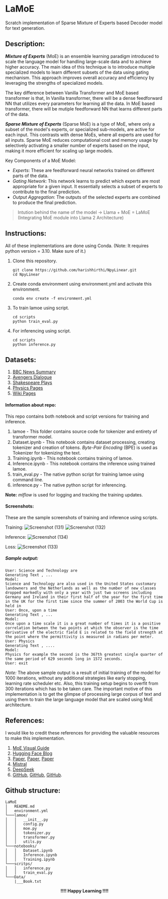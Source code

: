 # LaMoE
Scratch implementation of Sparse Mixture of Experts based Decoder model for text generation.

## Description:
***Mixture of Experts*** (MoE) is an ensemble learning paradigm introduced to scale the language model for handling large-scale data and to achieve higher accuracy.
The main idea of this technique is to introduce multiple specialized models to learn different subsets of the data using gating mechanism. This approach improves overall accuracy and efficiency by leveraging the strengths of specialized models.

The key difference between Vanilla Transformer and MoE based transformer is that,
In Vanilla transformer, there will be a dense feedforward NN that utilizes every parameters for learning all the data. 
In MoE based transformer, there will be mutiple feedforward NN that learns different parts of the data.

***Sparse Mixture of Experts*** (Sparse MoE) is a type of MoE, where only a subset of the model's experts, or specialized sub-models, are active for each input. This contrasts with dense MoEs, where all experts are used for all inputs. Sparse MoE reduces computational cost and memory usage by selectively activating a smaller number of experts based on the input, making it more efficient for scaling up large models. 

Key Components of a MoE Model:
* *Experts*:
These are feedforward neural networks trained on different parts of the data.
* *Gating Network*:
This network learns to predict which experts are most appropriate for a given input. It essentially selects a subset of experts to contribute to the final prediction. 
* *Output Aggregation*:
The outputs of the selected experts are combined to produce the final prediction. 

> Intution behind the name of the model -> Llama + MoE = LaMoE (Integrating MoE module into Llama 2 Architecture)

## Instructions:
All of these implementations are done using Conda. (Note: It requires python version = 3.10. Make sure of it.)
1. Clone this repository.

   ```
   git clone https://github.com/harishhirthi/NpyLinear.git
   cd NpyLinear
   ```
2. Create conda environment using environment.yml and activate this environment.
   ```
   conda env create -f environment.yml
   ``` 
3. To train lamoe using script. 
   ```
   cd scripts
   python train_eval.py
   ```
4. For inferencing using script.
   ```
   cd scripts
   python inference.py
   ```

## Datasets:
1. [BBC News Summary](https://www.kaggle.com/datasets/pariza/bbc-news-summary)
2. [Avengers Dialogue](https://www.kaggle.com/datasets/divaxshah/avengers-and-iron-man-movies-dataset)
3. [Shakespeare Plays](https://www.kaggle.com/datasets/kingburrito666/shakespeare-plays)
4. [Physics Pages](https://www.kaggle.com/datasets/judehunt23/llm-science-exam-training-data-wiki-pages/data)
5. [Wiki Pages](https://www.kaggle.com/datasets/ffatty/plaintext-wikipedia-full-english/data)

#### Information about repo:
This repo contains both notebook and script versions for training and inference.

1. lamoe - This folder contains source code for tokenizer and entirety of transformer model.
2. Dataset.ipynb - This notebook contains dataset processing, creating tokenizer and creation of tokens. *Byte-Pair Encoding* (BPE) is used as Tokenizer for tokenizing the text.
3. Training.ipynb - This notebook contains training of lamoe.
4. Inference.ipynb - This notebook contains the inference using trained lamoe.
5. train_eval.py - The native python script for training lamoe using command line.
6. inference.py - The native python script for inferencing.

**Note:** *mlflow* is used for logging and tracking the training updates.

#### Screenshots:
These are the sample screenshots of training and inference using scripts.

Training:
![Screenshot (131)](https://github.com/user-attachments/assets/da6fef2a-0d3d-4e35-a240-7e5ffccdeb35)
![Screenshot (132)](https://github.com/user-attachments/assets/96fa6d49-f254-420e-a8a0-55b6a01a02be)

Inference:
![Screenshot (134)](https://github.com/user-attachments/assets/2e69a2b8-e603-4602-90d2-3ae56808c556)

Loss:
![Screenshot (133)](https://github.com/user-attachments/assets/dca724c5-f43c-4b91-b9bb-00a37b4e106a)

##### Sample output:
```
User: Science and Technology are
Generating Text , ...
Model:
Science and Technology are also used in the United States customary landowners and the Netherlands as well as the number of new classes dropped markedly with only a year with just two screens including Germany and Ireland in their first half of the year for the first time in the UK for the first time since the summer of 2003 the World Cup is held in
User: Once, upon a time
Generating Text , ...
Model:
Once upon a time scale it is a great number of times it is a positive correlation between the two points at which the observer is the time derivative of the electric field E is related to the field strength at the point where the permittivity is measured in radians per meter.
User: Physics
Generating Text , ....
Model:
Physics for example the second is the 367th greatest single quarter of the same period of 629 seconds long in 1572 seconds.
User: exit
```
*Note:* The above sample output is a result of initial training of the model for 1000 iterations, without any additional strategies like early stopping, learning rate scheduler etc. Also, this training setup begins to overfit from 300 iterations which has to be taken care. The important motive of this implementation is to get the glimpse of processing large corpus of text and using them to train the large language model that are scaled using MoE architecture.

## References:
I would like to credit these references for providing the valuable resources to make this implementation.
1. [MoE Visual Guide](https://newsletter.maartengrootendorst.com/p/a-visual-guide-to-mixture-of-experts)
2. [Hugging Face Blog](https://huggingface.co/blog/AviSoori1x/makemoe-from-scratch)
3. [Paper](https://arxiv.org/pdf/2401.04088.pdf), [Paper](https://arxiv.org/pdf/1701.06538.pdf), [Paper](https://arxiv.org/pdf/2101.03961)
4. [Mistral](https://github.com/mistralai/mistral-inference)
5. [DeepSeek](https://github.com/deepseek-ai/DeepSeek-V3)
6. [GitHub](https://github.com/AviSoori1x/makeMoE), [GitHub](https://github.com/harishhirthi/Torch-LLaMA-Inference), [GitHub](https://github.com/davidmrau/mixture-of-experts).


## Github structure:
```
LaMoE
│   README.md
│   environment.yml    
└───lamoe/
│   │   __init__.py
│   │   config.py
│   │   moe.py
│   │   tokenizer.py
│   │   transformer.py
│   │   utils.py   
└───notebooks/
│   │   Dataset.ipynb
│   │   Inference.ipynb
│   │   Training.ipynb
└───scritps/
│   │   inference.py
│   │   train_eval.py
└───Data/
    |___Book.txt
```

<div align="center">
  <strong> !!!! Happy Learning !!!! </strong>
</div>
